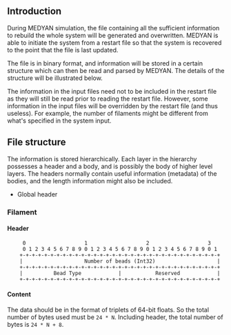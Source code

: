 ## Introduction

During MEDYAN simulation, the file containing all the sufficient information to rebuild the whole system will be generated and overwritten. MEDYAN is able to initiate the system from a restart file so that the system is recovered to the point that the file is last updated.

The file is in binary format, and information will be stored in a certain structure which can then be read and parsed by MEDYAN. The details of the structure will be illustrated below.

The information in the input files need not to be included in the restart file as they will still be read prior to reading the restart file. However, some information in the input files will be overridden by the restart file (and thus useless). For example, the number of filaments might be different from what's specified in the system input.

## File structure

The information is stored hierarchically. Each layer in the hierarchy possesses a header and a body, and is possibly the body of higher level layers. The headers normally contain useful information (metadata) of the bodies, and the length information might also be included.

- Global header

### Filament

#### Header

```
     0                   1                   2                   3
     0 1 2 3 4 5 6 7 8 9 0 1 2 3 4 5 6 7 8 9 0 1 2 3 4 5 6 7 8 9 0 1
    +-+-+-+-+-+-+-+-+-+-+-+-+-+-+-+-+-+-+-+-+-+-+-+-+-+-+-+-+-+-+-+-+
    |                    Number of beads (Int32)                    |
    +-+-+-+-+-+-+-+-+-+-+-+-+-+-+-+-+-+-+-+-+-+-+-+-+-+-+-+-+-+-+-+-+
    |          Bead Type            |           Reserved            |
    +-+-+-+-+-+-+-+-+-+-+-+-+-+-+-+-+-+-+-+-+-+-+-+-+-+-+-+-+-+-+-+-+
```

#### Content

The data should be in the format of triplets of 64-bit floats. So the total number of bytes used must be `24 * N`. Including header, the total number of bytes is `24 * N + 8`.
